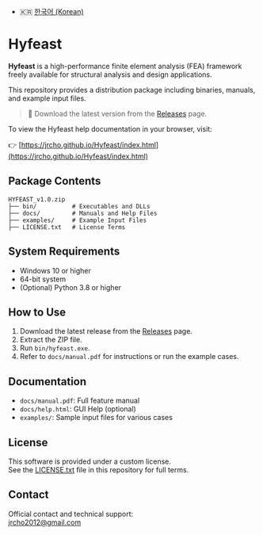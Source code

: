 - 🇰🇷 [한국어 (Korean)](./README.ko.md)

# Hyfeast

**Hyfeast** is a high-performance finite element analysis (FEA) framework  
freely available for structural analysis and design applications.

This repository provides a distribution package including binaries, manuals, and example input files.

> 🔗 Download the latest version from the [Releases](https://github.com/jrcho/Hyfeast/releases/latest) page.

To view the Hyfeast help documentation in your browser, visit:

👉 [https://jrcho.github.io/Hyfeast/index.html](https://jrcho.github.io/Hyfeast/index.html)

## Package Contents

```
HYFEAST_v1.0.zip
├── bin/          # Executables and DLLs
├── docs/         # Manuals and Help Files
├── examples/     # Example Input Files
├── LICENSE.txt   # License Terms
```

## System Requirements

- Windows 10 or higher
- 64-bit system
- (Optional) Python 3.8 or higher

## How to Use

1. Download the latest release from the [Releases](https://github.com/jrcho/Hyfeast/releases/latest) page.
2. Extract the ZIP file.
3. Run `bin/hyfeast.exe`.
4. Refer to `docs/manual.pdf` for instructions or run the example cases.

## Documentation

- `docs/manual.pdf`: Full feature manual
- `docs/help.html`: GUI Help (optional)
- `examples/`: Sample input files for various cases

## License

This software is provided under a custom license.  
See the [LICENSE.txt](LICENSE.txt) file in this repository for full terms.

## Contact

Official contact and technical support:  
 jrcho2012@gmail.com